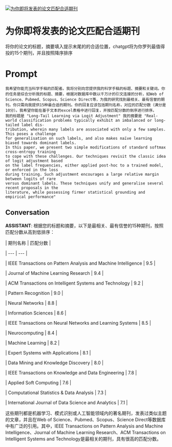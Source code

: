 
[![为你即将发表的论文匹配合适期刊](https://flow-prompt-covers.s3.us-west-1.amazonaws.com/icon/realistic/real_2.png)]()
# 为你即将发表的论文匹配合适期刊 
将你的论文的标题，摘要填入提示末尾的的合适位置，chatgpt将为你罗列最值得投的15个期刊，并且按照降序排序

# Prompt

```
我希望你能充当科学手稿的匹配者。我将分别向您提供我的科学手稿的标题、摘要和关键词。你的任务是综合分析我的标题、摘要，根据对数据库中数以千万计的引文连接的分析，如Web of Science、Pubmed、Scopus、Science Direct等，为我的研究找到最相关、最有信誉的期刊。你只需向我提供15种最合适的期刊。你的回复应该包括期刊名称，对应的匹配分数（满分是10分）。我希望你能在基于文本的excel表格中进行回复，并按匹配分数的倒序进行排序。
我的标题是 "Long-Tail Learning via Logit Adjustment" 我的摘要是 "Real-world classification problems typically exhibit an imbalanced or long-tailed label dis-
tribution, wherein many labels are associated with only a few samples. This poses a challenge
for generalisation on such labels, and also makes naïve learning biased towards dominant labels.
In this paper, we present two simple modifications of standard softmax cross-entropy training
to cope with these challenges. Our techniques revisit the classic idea of logit adjustment based
on the label frequencies, either applied post-hoc to a trained model, or enforced in the loss
during training. Such adjustment encourages a large relative margin between logits of rare
versus dominant labels. These techniques unify and generalise several recent proposals in the
literature, while possessing firmer statistical grounding and empirical performance" 
```

## Conversation

**ASSISTANT**: 根据您的标题和摘要，以下是最相关、最有信誉的15种期刊，按照匹配分数从高到低排序：



| 期刊名称 | 匹配分数 |

| --- | --- |

| IEEE Transactions on Pattern Analysis and Machine Intelligence | 9.5 |

| Journal of Machine Learning Research | 9.4 |

| ACM Transactions on Intelligent Systems and Technology | 9.2 |

| Pattern Recognition | 9.0 |

| Neural Networks | 8.8 |

| Information Sciences | 8.6 |

| IEEE Transactions on Neural Networks and Learning Systems | 8.5 |

| Neurocomputing | 8.4 |

| Machine Learning | 8.2 |

| Expert Systems with Applications | 8.1 |

| Data Mining and Knowledge Discovery | 8.0 |

| IEEE Transactions on Knowledge and Data Engineering | 7.8 |

| Applied Soft Computing | 7.6 |

| Computational Statistics & Data Analysis | 7.3 |

| International Journal of Data Science and Analytics | 7.1 |



这些期刊都是机器学习、模式识别或人工智能领域内的著名期刊，发表过类似主题的文章，并且在Web of Science、Pubmed、Scopus、Science Direct等数据库中有广泛的引用。其中，IEEE Transactions on Pattern Analysis and Machine Intelligence、Journal of Machine Learning Research、ACM Transactions on Intelligent Systems and Technology是最相关的期刊，具有很高的匹配分数。


